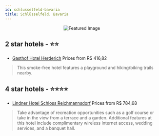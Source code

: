 ```yaml
---
id: schlusselfeld-bavaria
title: Schlüsselfeld, Bavaria
---
```


<center><img src="https://i.travelapi.com/hotels/5000000/4480000/4472800/4472752/db24991f_z.jpg" alt="Featured Image" /></center>


##  2 star hotels - ⭐️⭐️

-    [Gasthof Hotel Herderich](https://us.hurb.com/hotels/schlusselfeld/gasthof-hotel-herderich-JNP-JP702479?cmp=18055) Prices from R$ 416,82
   > This smoke-free hotel features a playground and hiking/biking trails nearby.

##  4 star hotels - ⭐️⭐️⭐️⭐️

-    [Lindner Hotel Schloss Reichmannsdorf](https://us.hurb.com/hotels/schlusselfeld/lindner-hotel-schloss-reichmannsdorf-JNP-JP733799?cmp=18055) Prices from R$ 784,68
   > Take advantage of recreation opportunities such as a golf course or take in the view from a terrace and a garden. Additional features at this hotel include complimentary wireless Internet access, wedding services, and a banquet hall.
